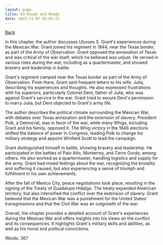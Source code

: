 ```yaml
---
layout: page
title: 03 Rough and Ready
date: 2023-11-07 02:05:21
---
```


[Back](./)


In this chapter, the author discusses Ulysses S. Grant's experiences during the Mexican War. Grant joined his regiment in 1844, near the Texas border, as part of the Army of Observation. Grant opposed the annexation of Texas and was critical of the war itself, which he believed was unjust. He served in various roles during the war, including as a quartermaster, and showed bravery and leadership in battle.

Grant's regiment camped near the Texas border as part of the Army of Observation. From there, Grant sent frequent letters to his wife, Julia, describing his experiences and thoughts. He also expressed frustrations with his superiors, particularly Colonel Dent, father of Julia, who was against Grant's service in the war. Grant tried to secure Dent's permission to marry Julia, but Dent objected to Grant's army life.

The author describes the political climate surrounding the Mexican War, with debates over Texas annexation and the extension of slavery. President Polk, a Democrat, was in favor of the war, while many Whigs, including Grant and his family, opposed it. The Whig victory in the 1846 elections shifted the balance of power in Congress, leading Polk to change his military strategy and appoint Winfield Scott to lead the campaign.

Grant distinguished himself in battle, showing bravery and leadership. He participated in the battles of Palo Alto, Monterrey, and Cerro Gordo, among others. He also worked as a quartermaster, handling logistics and supply for the army. Grant had mixed feelings about the war, recognizing the brutality and suffering it caused, but also experiencing a sense of triumph and fulfillment in his own achievements.

After the fall of Mexico City, peace negotiations took place, resulting in the signing of the Treaty of Guadalupe Hidalgo. The treaty expanded American territory, but also intensified the conflict over the extension of slavery. Grant believed that the Mexican War was a punishment for the United States' transgressions and that the Civil War was an outgrowth of the war.

Overall, the chapter provides a detailed account of Grant's experiences during the Mexican War and offers insights into his views on the conflict and its consequences. It highlights Grant's military skills and abilities, as well as his moral and political convictions.

Words: 367